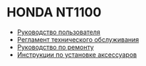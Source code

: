
# HONDA NT1100

* [Руководство пользователя](https://disk.yandex.ru/i/KXPPPAV9Y5GWhw)
* [Регламент технического обслуживания](MaintenanceSchedule.md)
* [Руководство по ремонту](ServiceManual.md)
* [Инструкции по установке аксессуаров](Accessories.md)